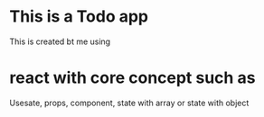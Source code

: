 
# This is a Todo app 

This is created bt me  using

# react with core concept such as 

Usesate, props, component, state with array or state with object



